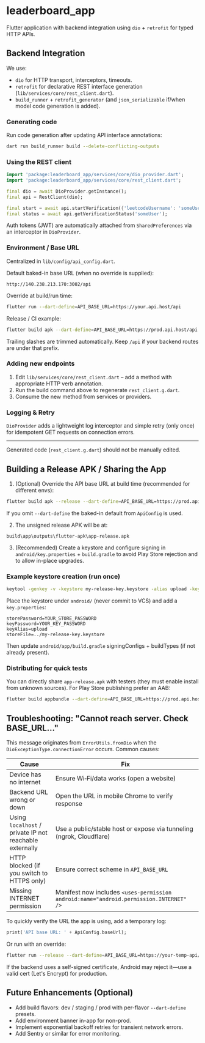 # leaderboard_app

Flutter application with backend integration using `dio` + `retrofit` for typed HTTP APIs.

## Backend Integration

We use:

* `dio` for HTTP transport, interceptors, timeouts.
* `retrofit` for declarative REST interface generation (`lib/services/core/rest_client.dart`).
* `build_runner` + `retrofit_generator` (and `json_serializable` if/when model code generation is added).

### Generating code

Run code generation after updating API interface annotations:

```bash
dart run build_runner build --delete-conflicting-outputs
```

### Using the REST client

```dart
import 'package:leaderboard_app/services/core/dio_provider.dart';
import 'package:leaderboard_app/services/core/rest_client.dart';

final dio = await DioProvider.getInstance();
final api = RestClient(dio);

final start = await api.startVerification({'leetcodeUsername': 'someUser'});
final status = await api.getVerificationStatus('someUser');
```

Auth tokens (JWT) are automatically attached from `SharedPreferences` via an interceptor in `DioProvider`.

### Environment / Base URL

Centralized in `lib/config/api_config.dart`.

Default baked-in base URL (when no override is supplied):

```
http://140.238.213.170:3002/api
```

Override at build/run time:

```bash
flutter run --dart-define=API_BASE_URL=https://your.api.host/api
```

Release / CI example:

```bash
flutter build apk --dart-define=API_BASE_URL=https://prod.api.host/api
```

Trailing slashes are trimmed automatically. Keep `/api` if your backend routes are under that prefix.

### Adding new endpoints

1. Edit `lib/services/core/rest_client.dart` – add a method with appropriate HTTP verb annotation.
2. Run the build command above to regenerate `rest_client.g.dart`.
3. Consume the new method from services or providers.

### Logging & Retry

`DioProvider` adds a lightweight log interceptor and simple retry (only once) for idempotent GET requests on connection errors.

---

Generated code (`rest_client.g.dart`) should not be manually edited.


## Building a Release APK / Sharing the App

1. (Optional) Override the API base URL at build time (recommended for different envs):

```bash
flutter build apk --release --dart-define=API_BASE_URL=https://prod.api.host/api
```

If you omit `--dart-define` the baked-in default from `ApiConfig` is used.

2. The unsigned release APK will be at:

```
build\app\outputs\flutter-apk\app-release.apk
```

3. (Recommended) Create a keystore and configure signing in `android/key.properties` + `build.gradle` to avoid Play Store rejection and to allow in-place upgrades.

### Example keystore creation (run once)

```bash
keytool -genkey -v -keystore my-release-key.keystore -alias upload -keyalg RSA -keysize 2048 -validity 10000
```

Place the keystore under `android/` (never commit to VCS) and add a `key.properties`:

```
storePassword=YOUR_STORE_PASSWORD
keyPassword=YOUR_KEY_PASSWORD
keyAlias=upload
storeFile=../my-release-key.keystore
```

Then update `android/app/build.gradle` signingConfigs + buildTypes (if not already present).

### Distributing for quick tests

You can directly share `app-release.apk` with testers (they must enable install from unknown sources). For Play Store publishing prefer an AAB:

```bash
flutter build appbundle --dart-define=API_BASE_URL=https://prod.api.host/api
```

## Troubleshooting: "Cannot reach server. Check BASE_URL..."

This message originates from `ErrorUtils.fromDio` when the `DioExceptionType.connectionError` occurs. Common causes:

| Cause | Fix |
|-------|-----|
| Device has no internet | Ensure Wi‑Fi/data works (open a website) |
| Backend URL wrong or down | Open the URL in mobile Chrome to verify response |
| Using `localhost` / private IP not reachable externally | Use a public/stable host or expose via tunneling (ngrok, Cloudflare) |
| HTTP blocked (if you switch to HTTPS only) | Ensure correct scheme in `API_BASE_URL` |
| Missing INTERNET permission | Manifest now includes `<uses-permission android:name="android.permission.INTERNET" />` |

To quickly verify the URL the app is using, add a temporary log:

```dart
print('API base URL: ' + ApiConfig.baseUrl);
```

Or run with an override:

```bash
flutter run --release --dart-define=API_BASE_URL=https://your-temp-api/api
```

If the backend uses a self-signed certificate, Android may reject it—use a valid cert (Let's Encrypt) for production.

## Future Enhancements (Optional)

* Add build flavors: dev / staging / prod with per-flavor `--dart-define` presets.
* Add environment banner in-app for non-prod.
* Implement exponential backoff retries for transient network errors.
* Add Sentry or similar for error monitoring.

